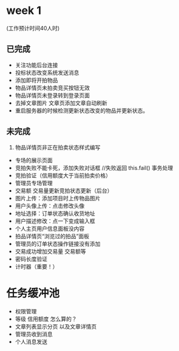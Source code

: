 # week 1 
(工作预计时间40人时)

## 已完成

- 关注功能后台连接  
- 投标状态改变系统发送消息
- 添加即将开拍物品
- 物品详情页未拍卖竞买按钮无效 
- 物品详情页未登录转到登录页面 
- 去掉文章图片 文章页添加文章自动刷新
- 重启服务器的时候检测更新状态改变的物品并更新状态。

## 未完成

1. 物品详情页非正在拍卖状态样式编写
- 专场的展示页面
- 竞拍失败不能卡死，添加失败对话框 //失败返回 this.fail() 事务处理
- 竞拍验证（信用额度大于当前拍卖价格）
- 管理员专场管理
- 交易额 交易量更新竞拍状态更新（后台）
- 图片上传：添加项目时上传物品图片
- 用户头像上传：点击修改头像
- 地址选择：订单状态确认收货地址
- 用户描述修改：点一下变成输入框
- 个人主页用户信息面板没内容
- 拍品详情页“浏览过的拍品”面板
- 管理员的订单状态操作链接没有添加
- 交易成功增加交易量 交易额等
- 密码长度验证
- 计时器（重要！）

# 任务缓冲池

- 权限管理
- 等级 信用额度 怎么算的？
- 文章列表显示分页 以及文章详情页
- 管理员收到消息
- 个人消息发送